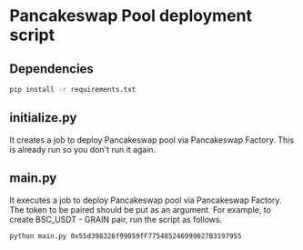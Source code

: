 # Pancakeswap Pool deployment script


## Dependencies
```bash
pip install -r requirements.txt
```

## initialize.py

It creates a job to deploy Pancakeswap pool via Pancakeswap Factory. This is already run so you don't run it again.

## main.py

It executes a job to deploy Pancakeswap pool via Pancakeswap Factory. The token to be paired should be put as an argument. For example, to create BSC_USDT - GRAIN pair, run the script as follows.
```bash
python main.py 0x55d398326f99059fF775485246999027B3197955
```
